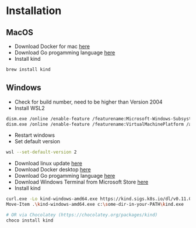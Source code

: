 # Installation

## MacOS

- Download Docker for mac [here](https://docs.docker.com/docker-for-mac/install/)
- Download Go progamming language [here](https://golang.org/doc/install)
- Install kind

```bash
brew install kind
```

## Windows

- Check for build number, need to be higher than Version 2004
- Install WSL2

```bash
dism.exe /online /enable-feature /featurename:Microsoft-Windows-Subsystem-Linux /all /norestart
dism.exe /online /enable-feature /featurename:VirtualMachinePlatform /all /norestart
```

- Restart windows
- Set default version

```bash
wsl --set-default-version 2
```

- Download linux update [here](https://docs.microsoft.com/en-gb/windows/wsl/install-win10#step-4---download-the-linux-kernel-update-package)
- Download Docker desktop [here](https://hub.docker.com/editions/community/docker-ce-desktop-windows/)
- Download Go progamming language [here](https://golang.org/doc/install)
- Download Windows Terminal from Microsoft Store [here](https://aka.ms/terminal)
- Install kind

```bash
curl.exe -Lo kind-windows-amd64.exe https://kind.sigs.k8s.io/dl/v0.11.0/kind-windows-amd64
Move-Item .\kind-windows-amd64.exe c:\some-dir-in-your-PATH\kind.exe

# OR via Chocolatey (https://chocolatey.org/packages/kind)
choco install kind
```
